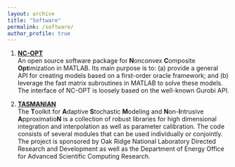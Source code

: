 ```yaml
---
layout: archive
title: "Software"
permalink: /software/
author_profile: true
---
```


1. [**NC-OPT**](https://nc-opt.readthedocs.io/en/latest/index.html)  
An open source software package for **N**onconvex **C**omposite **Opt**imization in MATLAB. Its main purpose is to: (a) provide a general API for creating models based on a first-order oracle framework; and (b) leverage the fast matrix subroutines in MATLAB to solve these models. The interface of NC-OPT is loosely based on the well-known Gurobi API.

1. [**TASMANIAN**](https://tasmanian.ornl.gov/index.html)  
The **T**oolkit for **A**daptive **S**tochastic **M**odeling and **N**on-**I**ntrusive **A**pproximatio**N** is a collection of robust libraries for high dimensional integration and interpolation as well as parameter calibration. The code consists of several modules that can be used individually or conjointly. The project is sponsored by Oak Ridge National Laboratory Directed Research and Development as well as the Department of Energy Office for Advanced Scientific Computing Research.